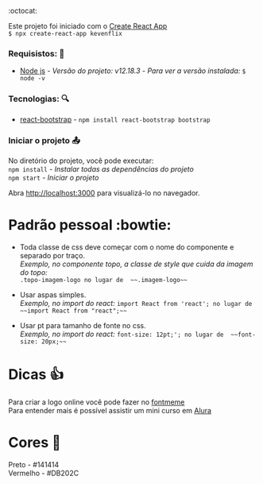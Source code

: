 :octocat:

Este projeto foi iniciado com o [Create React App](https://github.com/facebook/create-react-app)<br>
 `$ npx create-react-app kevenflix`

### Requisistos: :pencil:
- [Node js](https://nodejs.org/en/) - *Versão do projeto: v12.18.3* - *Para ver a versão instalada:* `$ node -v`

### Tecnologias: :mag:
- [react-bootstrap](https://react-bootstrap.github.io/getting-started/introduction) - `npm install react-bootstrap bootstrap`

### Iniciar o projeto :outbox_tray:
No diretório do projeto, você pode executar:<br>
`npm install` - *Instalar todas as dependências do projeto*<br>
`npm start` - *Iniciar o projeto*

Abra [http://localhost:3000](http://localhost:3000) para visualizá-lo no navegador.

# Padrão pessoal :bowtie:
- Toda classe de css deve começar com o nome do componente e separado por traço.<br>
*Exemplo, no componente topo, a classe de style que cuida da imagem do topo:*<br> 
`.topo-imagem-logo no lugar de  ~~.imagem-logo~~`<br>

- Usar aspas simples.<br>
*Exemplo, no import do react:* 
`import React from 'react'; no lugar de  ~~import React from "react";~~`<br>

- Usar pt para tamanho de fonte no css.<br>
*Exemplo, no import do react:* 
`font-size: 12pt;'; no lugar de  ~~font-size: 20px;~~`<br>

# Dicas :thumbsup:
Para criar a logo online você pode fazer no [fontmeme](https://fontmeme.com/netflix-font/)<br>
Para entender mais é possível assistir um mini curso em [Alura](https://www.alura.com.br/imersao-react/aula01-react-aluraflix)<br>

# Cores :art:
Preto - #141414<br>
Vermelho - #DB202C<br>